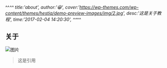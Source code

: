 ^^_^^
title:'about',
author:'😁',
cover:'https://wp-themes.com/wp-content/themes/hestia/demo-preview-images/img/2.jpg',
desc:'这是关于教程',
time:'2017-02-04 14:20:30',
^^_^^

## 关于

![图片](https://wp-themes.com/wp-content/themes/hestia/demo-preview-images/img/3.jpg)

> 这是引用
